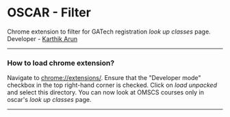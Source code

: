 # OSCAR - Filter
Chrome extension to filter for GATech registration *look up classes* page.
Developer - [Karthik Arun]("https://github.com/karthikkumararun/OSCARFilter" "Repo link") 

---
### How to load chrome extension?
Navigate to [chrome://extensions/](chrome://extensions/ "Will navigate to chrome extension"). Ensure that the "Developer mode" checkbox in the top right-hand corner is checked. Click on *load unpacked* and select this directory. You can now look at OMSCS courses only in oscar's *look up classes* page.

---




